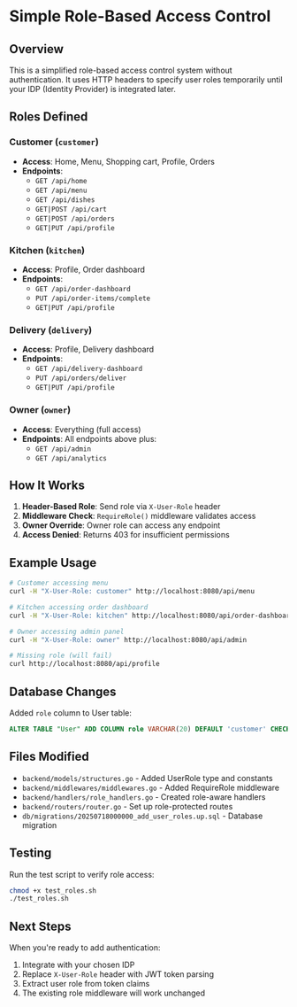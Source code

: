 # Simple Role-Based Access Control

## Overview
This is a simplified role-based access control system without authentication. It uses HTTP headers to specify user roles temporarily until your IDP (Identity Provider) is integrated later.

## Roles Defined

### Customer (`customer`)
- **Access**: Home, Menu, Shopping cart, Profile, Orders
- **Endpoints**:
  - `GET /api/home`
  - `GET /api/menu` 
  - `GET /api/dishes`
  - `GET|POST /api/cart`
  - `GET|POST /api/orders`
  - `GET|PUT /api/profile`

### Kitchen (`kitchen`)
- **Access**: Profile, Order dashboard
- **Endpoints**:
  - `GET /api/order-dashboard`
  - `PUT /api/order-items/complete`
  - `GET|PUT /api/profile`

### Delivery (`delivery`)
- **Access**: Profile, Delivery dashboard
- **Endpoints**:
  - `GET /api/delivery-dashboard`
  - `PUT /api/orders/deliver`
  - `GET|PUT /api/profile`

### Owner (`owner`)
- **Access**: Everything (full access)
- **Endpoints**: All endpoints above plus:
  - `GET /api/admin`
  - `GET /api/analytics`

## How It Works

1. **Header-Based Role**: Send role via `X-User-Role` header
2. **Middleware Check**: `RequireRole()` middleware validates access
3. **Owner Override**: Owner role can access any endpoint
4. **Access Denied**: Returns 403 for insufficient permissions

## Example Usage

```bash
# Customer accessing menu
curl -H "X-User-Role: customer" http://localhost:8080/api/menu

# Kitchen accessing order dashboard  
curl -H "X-User-Role: kitchen" http://localhost:8080/api/order-dashboard

# Owner accessing admin panel
curl -H "X-User-Role: owner" http://localhost:8080/api/admin

# Missing role (will fail)
curl http://localhost:8080/api/profile
```

## Database Changes

Added `role` column to User table:
```sql
ALTER TABLE "User" ADD COLUMN role VARCHAR(20) DEFAULT 'customer' CHECK (role IN ('customer', 'kitchen', 'delivery', 'owner'));
```

## Files Modified

- `backend/models/structures.go` - Added UserRole type and constants
- `backend/middlewares/middlewares.go` - Added RequireRole middleware
- `backend/handlers/role_handlers.go` - Created role-aware handlers
- `backend/routers/router.go` - Set up role-protected routes
- `db/migrations/20250718000000_add_user_roles.up.sql` - Database migration

## Testing

Run the test script to verify role access:
```bash
chmod +x test_roles.sh
./test_roles.sh
```

## Next Steps

When you're ready to add authentication:
1. Integrate with your chosen IDP
2. Replace `X-User-Role` header with JWT token parsing
3. Extract user role from token claims
4. The existing role middleware will work unchanged
